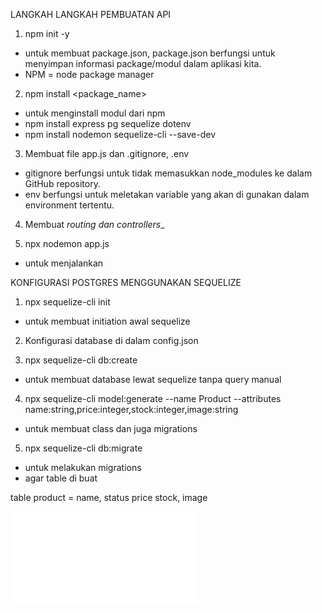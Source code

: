 LANGKAH LANGKAH PEMBUATAN API

1. npm init -y
- untuk membuat package.json, package.json berfungsi untuk menyimpan informasi package/modul dalam aplikasi kita.
- NPM = node package manager

2. npm install <package_name>
- untuk menginstall modul dari npm
- npm install express pg sequelize dotenv
- npm install nodemon sequelize-cli --save-dev

3. Membuat file app.js dan .gitignore, .env
- gitignore berfungsi untuk tidak memasukkan node_modules ke dalam GitHub repository.
- env berfungsi untuk meletakan variable yang akan di gunakan dalam environment tertentu.

4. Membuat _routing dan controllers__

5. npx nodemon app.js
- untuk menjalankan


KONFIGURASI POSTGRES MENGGUNAKAN SEQUELIZE

1. npx sequelize-cli init
- untuk membuat initiation awal sequelize

2. Konfigurasi database di dalam config.json

3. npx sequelize-cli db:create
- untuk membuat database lewat sequelize tanpa query manual

4. npx sequelize-cli model:generate --name Product --attributes name:string,price:integer,stock:integer,image:string
- untuk membuat class dan juga migrations

5. npx sequelize-cli db:migrate
- untuk melakukan migrations
- agar table di buat


table product = name, status price stock, image

![diagram](diagram.pdf)